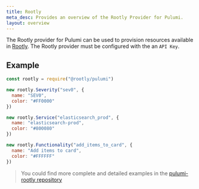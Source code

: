 ```yaml
---
title: Rootly
meta_desc: Provides an overview of the Rootly Provider for Pulumi.
layout: overview
---
```


The Rootly provider for Pulumi can be used to provision resources available in [Rootly](https://rootly.com/).
The Rootly provider must be configured with the an `API Key`.

## Example

```javascript
const rootly = require("@rootly/pulumi")

new rootly.Severity("sev0", {
  name: "SEV0",
  color: "#FF0000"
})

new rootly.Service("elasticsearch_prod", {
  name: "elasticsearch-prod",
  color: "#800080"
})

new rootly.Functionality("add_items_to_card", {
  name: "Add items to card",
  color: "#FFFFFF"
})
```

> You could find more complete and detailed examples in the [pulumi-rootly repository](https://github.com/rootlyhq/pulumi-rootly/tree/main/examples)
